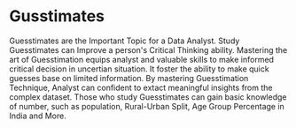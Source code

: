 # Gusstimates
Guesstimates are the Important Topic for a Data Analyst.
Study Guesstimates can Improve a person's Critical Thinking ability. 
Mastering the art of Guesstimation equips analyst and valuable skills to make informed critical decision in uncertian situation.
It foster the ability to make quick guesses base on limited information.
By mastering Guesstimation Technique, Analyst can confident to extact meaningful insights from the complex dataset.
Those who study Guesstimates can  gain basic knowledge of number, such as population, Rural-Urban Split, Age Group Percentage in India and More.
